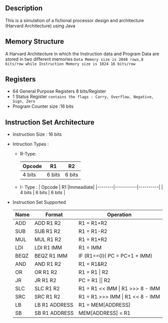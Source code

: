 ## Description 

This is a simulation of a fictional processor design and architecture (Harvard Architecture) using Java

## Memory Structure 

A Harvard Architecture in which the Instruction data and Program Data are stored in two different memories `Data Memory size is 2048 rows,8 bits/row while Instruction Memory size is 1024 16 bits/row `

## Registers 
 * 64 General Purpose Registers 8 bits/Register
 * 1 Status Register `contains the flags : Carry, Overflow, Negative, Sign, Zero`
 * Program Counter size :16 bits

## Instruction Set Architecture
 * Instruction Size : 16 bits 
 * Intruction Types : 
     * R-Type:

         | Opcode |     R1    |    R2    | 
         |--------|-----------|----------|
         | 4 bits |   6 bits  |  6 bits  |

     * I- Type :
         | Opcode |     R1    |Immeadiate| 
         |--------|-----------|----------|
         | 4 bits |   6 bits  |  6 bits  |

 * Instruction Set Supported
         
    | Name |     Format    |Operation            | 
    |----|---|--- |
    | ADD |   ADD R1 R2  |  R1 = R1+R2           |
    | SUB |   SUB R1 R2  |  R1 = R1-R2           |
    | MUL |   MUL R1 R2  |  R1 = R1*R2           |
    | LDI |   LDI R1 IMM |  R1 = IMM             |
    | BEQZ|  BEQZ R1 IMM |  IF (R1==0){ PC = PC+1 + IMM}   |
    | AND |   AND R1 R2  |  R1 = R1&R2   |
    | OR |   OR R1 R2  |  R1 = R1 \| R2   |
    | JR |   JR R1 R2  |  PC = R1 \|\| R2  |
    | SLC |   SLC R1 R2  |  R1 = R1 << IMM \| R1 >>> 8 - IMM  |
    | SRC |   SRC R1 R2  |  R1 = R1 >>> IMM \| R1 << 8 - IMM  |
    | LB |   LB R1 ADDRESS  |  R1 = MEM[ADDRESS] |
    | SB |   SB R1 ADDRESS  |  MEM[ADDRESS] = R1 |
         